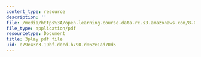 ```yaml
---
content_type: resource
description: ''
file: /media/https%3A/open-learning-course-data-rc.s3.amazonaws.com/8-01sc-classical-mechanics-fall-2016/e79e43c319bfdecdb790d062e1ad70d5_ZjGjNsmsNBU.pdf
file_type: application/pdf
resourcetype: Document
title: 3play pdf file
uid: e79e43c3-19bf-decd-b790-d062e1ad70d5
---
```

